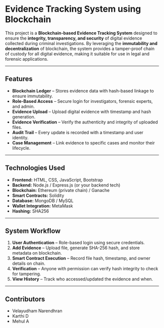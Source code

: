 # Evidence Tracking System using Blockchain

This project is a **Blockchain-based Evidence Tracking System** designed to ensure the **integrity, transparency, and security** of digital evidence collected during criminal investigations. By leveraging the **immutability and decentralization** of blockchain, the system provides a tamper-proof chain of custody for all digital evidence, making it suitable for use in legal and forensic applications.

---

## Features

- **Blockchain Ledger** – Stores evidence data with hash-based linkage to ensure immutability.
- **Role-Based Access** – Secure login for investigators, forensic experts, and admin.
- **Evidence Upload** – Upload digital evidence with timestamp and hash generation.
- **Evidence Verification** – Verify the authenticity and integrity of uploaded files.
- **Audit Trail** – Every update is recorded with a timestamp and user identity.
- **Case Management** – Link evidence to specific cases and monitor their lifecycle.

---

## Technologies Used

- **Frontend:** HTML, CSS, JavaScript, Bootstrap  
- **Backend:** Node.js / Express.js (or your backend tech)  
- **Blockchain:** Ethereum (private chain) / Ganache  
- **Smart Contracts:** Solidity  
- **Database:** MongoDB / MySQL  
- **Wallet Integration:** MetaMask  
- **Hashing:** SHA256

---

## System Workflow

1. **User Authentication** – Role-based login using secure credentials.
2. **Add Evidence** – Upload file, generate SHA-256 hash, and store metadata on blockchain.
3. **Smart Contract Execution** – Record file hash, timestamp, and owner details on chain.
4. **Verification** – Anyone with permission can verify hash integrity to check for tampering.
5. **View History** – Track who accessed/updated the evidence and when.

---

## Contributors
- Velayudham Narendhran
- Karthi D
- Mehul A


